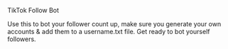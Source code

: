 TikTok Follow Bot

Use this to bot your follower count up, make sure you generate your own accounts & add them to a username.txt file.
Get ready to bot yourself followers.
